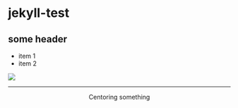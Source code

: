 # jekyll-test

## some header

- item 1
- item 2



![](https://visitor-badge.glitch.me/badge?page_id=peccu.jekyll-test)

<hr/>

<p align="center">
Centoring something
</p>
